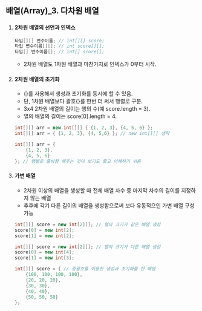 ## 배열(Array)_3. 다차원 배열

1. #### 2차원 배열의 선언과 인덱스

   ```java
   타입[][] 변수이름; // int[][] score;
   타입 변수이름[][]; // int score[][];
   타입[] 변수이름[]; // int[] score[];
   ```

   - 2차원 배열도 1차원 배열과 마찬가지로 인덱스가 0부터  시작.

2. #### 2차원 배열의 초기화

   - {}를 사용해서 생성과 초기화를 동시에 할 수 있음. 
   - 단, 1차원 배열보다 괄호{}를 한번 더 써서 행렬로 구분.
   - 3x4 2차원 배열의 길이는 행의 수(예 score.length = 3).
   - 열의 배열의 길이는 score[0].length = 4.

   ```java
   int[][] arr = new int[][] { {1, 2, 3}, {4, 5, 6} };
   int[][] arr = { {1, 2, 3}, {4, 5,6} }; // new int[][] 생략
   
   int[][] arr = { 
       {1, 2, 3},
       {4, 5, 6}
   }; // 행별로 줄바꿈 해주는 것이 보기도 좋고 이해하기 쉬움
   ```

3. #### 가변 배열

   - 2차원 이상의 배열을 생성할 때 전체 배열 차수 중 마지막 차수의 길이를 지정하지 않는 배열
   - 추후에 각기 다른 길이의 배열을 생성함으로써 보다 유동적으인 가변 배열 구성 가능

   ```java
   int[][] score = new int[2][]; // 열의 크기가 같은 배열 생성
   score[0] = new int[2];
   score[1] = new int[2];
   
   int[][] score = new int[2][]; // 열의 크기가 다른 배열 생성
   score[0] = new int[4];
   score[1] = new int[3];
   
   int[][] score = { // 중괄호를 이용한 생성과 초기화를 한 배열
       {100, 100, 100, 100},
       {20, 20, 20},
       {30, 30},
       {40, 40},
       {50, 50, 50}
   };
   ```